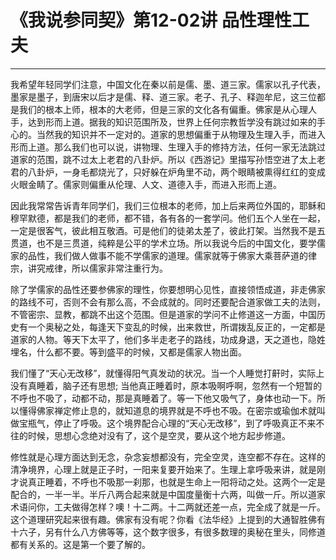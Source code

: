 # 《我说参同契》第12-02讲 品性理性工夫

------

我希望年轻同学们注意，中国文化在秦以前是儒、墨、道三家。儒家以孔子代表，墨家是墨子，到唐宋以后才是儒、释、道三家。老子、孔子、释迦牟尼，这三位都是我们的根本上师，根本的大老师，但是三家的文化各有偏重。佛家是从心理人手，达到形而上道。据我的知识范围所及，世界上任何宗教哲学没有跳过如来的手心的。当然我的知识并不一定对的。道家的思想偏重于从物理及生理入手，而进入形而上道。那么我们也可以说，讲物理、生理入手的修持方法，任何一家无法跳过道家的范围，跳不过太上老君的八卦炉。所以《西游记》里描写孙悟空进了太上老君的八卦炉，一身毛都烧光了，只好躲在炉角里不动，两个眼睛被熏得红红的变成火眼金睛了。儒家则偏重从伦理、人文、道德入手，而进入形而上道。

因此我常常告诉青年同学们，我们三位根本的老师，加上后来两位外国的，耶稣和穆罕默德，都是我们的老师，都不错，各有各的一套学问。他们五个人坐在一起，一定是很客气，彼此相互敬酒。可是他们的徒弟太差了，彼此打架。当然我不是五贯道，也不是三贯道，纯粹是公平的学术立场。所以我说今后的中国文化，要学儒家的品性，我们做人做事不能不学儒家的道理。儒家就等于佛家大乘菩萨道的律宗，讲究戒律，所以儒家非常注重行为。

除了学儒家的品性还要参佛家的理性，你要想明心见性，直接领悟成道，非走佛家的路线不可，否则不会有那么高，不会成就的。同时还要配合道家做工夫的法则，不管密宗、显教，都跳不出这个范围。但是道家的学问不止修道这一方面，中国历史有一个奥秘之处，每逢天下变乱的时候，出来救世，所谓拨乱反正的，一定都是道家的人物。等天下太平了，他们多半走老子的路线，功成身退，天之道也，隐姓埋名，什么都不要。等到盛平的时候，又都是儒家人物出面。

我们懂了“天心无改移”，就懂得阳气真发动的状况。当一个人睡觉打鼾时，实际上没有真睡着，脑子还有思想; 当他真正睡着时，原本吸啊呼啊，忽然有一个短暂的不呼也不吸了，动都不动，那是真睡着了。等一下他又吸气了，身体也动一下。所以懂得佛家禅定修止息的，就知道息的境界就是不呼也不吸。在密宗或瑜伽术就叫做宝瓶气，停止了呼吸。这个境界配合心理的“天心无改移”，到了呼吸真正不来不往的时候，思想心念绝对没有了，这个是空灵，要从这个地方起步修道。

修性就是心理方面达到无念，杂念妄想都没有，完全空灵，连空都不存在。这样的清净境界，心理上就是正子时，一阳来复要开始来了。生理上拿呼吸来讲，就是刚才说真正睡着，不呼也不吸那一刹那，也就是生命上一阳将动之处。这两个一定是配合的，一半一半。半斤八两合起来就是中国度量衡十六两，叫做一斤。所以道家术语问你，工夫做得怎样？噢！十二两。十二两就还差一点，完全成了就是一斤。这个道理研究起来很有趣。佛家有没有呢？你看《法华经》上提到的大通智胜佛有十六子，另有什么八方佛等等，这个数字很多，有很多数理的奥秘在里头，同修道都有关系的。这是第一个要了解的。